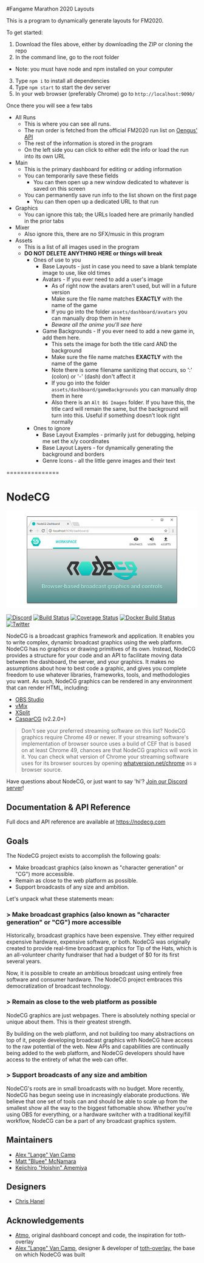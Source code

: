 #Fangame Marathon 2020 Layouts

This is a program to dynamically generate layouts for FM2020.

To get started:

1. Download the files above, either by downloading the ZIP or cloning the repo
2. In the command line, go to the root folder
  * Note: you must have node and npm installed on your computer
3. Type `npm i` to install all dependencies
4. Type `npm start` to start the dev server
5. In your web browser (preferably Chrome) go to `http://localhost:9090/`

Once there you will see a few tabs

* All Runs
  * This is where you can see all runs.
  * The run order is fetched from the official FM2020 run list on [Oengus' API](https://oengus.io/api/marathon/fm2020/schedule)
  * The rest of the information is stored in the program
  * On the left side you can click to either edit the info or load the run into its own URL
* Main
  * This is the primary dashboard for editing or adding information
  * You can temporarily save these fields
    * You can then open up a new window dedicated to whatever is saved on this screen
  * You can permanently save run info to the list shown on the first page
    * You can then open up a dedicated URL to that run
* Graphics
  * You can ignore this tab; the URLs loaded here are primarily handled in the prior tabs
* Mixer
  * Also ignore this, there are no SFX/music in this program
* Assets
  * This is a list of all images used in the program
  * **DO NOT DELETE ANYTHING HERE or things will break**
    * Ones of use to you
      * Base Layouts - just in case you need to save a blank template image to use, like old times
      * Avatars - If you ever need to add a user's image
        * As of right now the avatars aren't used, but will in a future version
        * Make sure the file name matches **EXACTLY** with the name of the game
        * If you go into the folder `assets/dashboard/avatars` you can manually drop them in here
        * *Beware all the anime you'll see here*
      * Game Backgrounds - If you ever need to add a new game in, add them here.
        * This sets the image for both the title card AND the background
        * Make sure the file name matches **EXACTLY** with the name of the game
        * Note there is some filename sanitizing that occurs, so ':' (colon) or '-' (dash) don't affect it
        * If you go into the folder `assets/dashboard/gameBackgrounds` you can manually drop them in here
        * Also there is an `Alt BG Images` folder. If you have this, the title card will remain the same, but the background will turn into this. Useful if something doesn't look right normally      
    * Ones to ignore
      * Base Layout Examples - primarily just for debugging, helping me set the x/y coordinates
      * Base Layout Layers - for dynamically generating the background and borders
      * Genre Icons - all the little genre images and their text



===============

# NodeCG

[![NodeCG](https://raw.githubusercontent.com/nodecg/nodecg/master/media/splash.png)](http://nodecg.com/)

[![Discord](https://img.shields.io/discord/423233465643827211.svg?logo=discord)](https://discord.gg/NNmVz4x)
[![Build Status](https://github.com/nodecg/nodecg/workflows/CI/badge.svg)](https://github.com/nodecg/nodecg/actions?query=workflow%3ACI)
[![Coverage Status](https://codecov.io/gh/nodecg/nodecg/branch/master/graph/badge.svg)](https://codecov.io/gh/nodecg/nodecg)
[![Docker Build Status](https://img.shields.io/docker/build/nodecg/nodecg.svg)](https://hub.docker.com/r/nodecg/nodecg/tags/)
[![Twitter](https://img.shields.io/twitter/url/https/twitter.com/fold_left.svg?style=social&label=Follow%20%40NodeCG)](https://twitter.com/NodeCG)

NodeCG is a broadcast graphics framework and application. It enables you to write complex, dynamic broadcast graphics
using the web platform. NodeCG has no graphics or drawing primitives of its own. Instead, NodeCG provides
a structure for your code and an API to facilitate moving data between the dashboard, the server, and your graphics.
It makes no assumptions about how to best code a graphic, and gives you complete freedom to use whatever libraries,
frameworks, tools, and methodologies you want. As such, NodeCG graphics can be rendered in any environment that
can render HTML, including:

- [OBS Studio](https://obsproject.com/)
- [vMix](http://www.vmix.com/)
- [XSplit](https://www.xsplit.com/)
- [CasparCG](https://github.com/CasparCG/server/releases) (v2.2.0+)

> Don't see your preferred streaming software on this list? NodeCG graphics require Chrome 49 or newer. If your streaming software's implementation of browser source uses a build of CEF that is based on at least Chrome 49, chances are that NodeCG graphics will work in it. You can check what version of Chrome your streaming software uses for its browser sources by opening [whatversion.net/chrome](http://www.whatversion.net/chrome) as a browser source.

Have questions about NodeCG, or just want to say 'hi'? [Join our Discord server](https://discord.gg/NNmVz4x)!

## Documentation & API Reference

Full docs and API reference are available at https://nodecg.com

## Goals

The NodeCG project exists to accomplish the following goals:

- Make broadcast graphics (also known as "character generation" or "CG") more accessible.
- Remain as close to the web platform as possible.
- Support broadcasts of any size and ambition.

Let's unpack what these statements mean:

### > Make broadcast graphics (also known as "character generation" or "CG") more accessible

Historically, broadcast graphics have been expensive. They either required expensive hardware, expensive software, or both. NodeCG was originally created to provide real-time broadcast graphics for Tip of the Hats, which is an all-volunteer charity fundraiser that had a budget of \$0 for its first several years.

Now, it is possible to create an ambitious broadcast using entirely free software and consumer hardware. The NodeCG project embraces this democratization of broadcast technology.

### > Remain as close to the web platform as possible

NodeCG graphics are just webpages. There is absolutely nothing special or unique about them. This is their greatest strength.

By building on the web platform, and not building too many abstractions on top of it, people developing broadcast graphics with NodeCG have access to the raw potential of the web. New APIs and capabilities are continually being added to the web platform, and NodeCG developers should have access to the entirety of what the web can offer.

### > Support broadcasts of any size and ambition

NodeCG's roots are in small broadcasts with no budget. More recently, NodeCG has begun seeing use in increasingly elaborate productions. We believe that one set of tools can and should be able to scale up from the smallest show all the way to the biggest fathomable show. Whether you're using OBS for everything, or a hardware switcher with a traditional key/fill workflow, NodeCG can be a part of any broadcast graphics system.

## Maintainers

- [Alex "Lange" Van Camp](https://alexvan.camp)
- [Matt "Bluee" McNamara](https://mattmcn.com/)
- [Keiichiro "Hoishin" Amemiya](https://hoish.in/)

## Designers

- [Chris Hanel](http://www.chrishanel.com)

## Acknowledgements

- [Atmo](https://github.com/atmosfar), original dashboard concept and code, the inspiration for toth-overlay
- [Alex "Lange" Van Camp](http://alexvan.camp), designer & developer of [toth-overlay](https://github.com/TipoftheHats/toth-overlay), the base on which NodeCG was built
